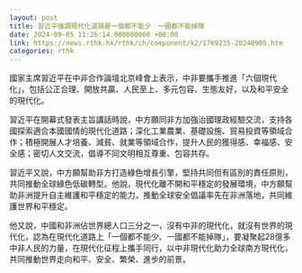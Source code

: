 ```yaml
---
layout: post
title: 習近平強調現代化道路是一個都不能少　一國都不能掉隊
date: 2024-09-05 11:26:14.000000000 +08:00
link: https://news.rthk.hk/rthk/ch/component/k2/1769235-20240905.htm
categories: rthk
---
```


國家主席習近平在中非合作論壇北京峰會上表示，中非要攜手推進「六個現代化」，包括公正合理、開放共贏、人民至上、多元包容、生態友好，以及和平安全的現代化。

習近平在開幕式發表主旨講話時說，中方願同非方加強治國理政經驗交流，支持各國探索適合本國國情的現代化道路；深化工業農業、基礎設施、貿易投資等領域合作；積極開展人才培養、減貧、就業等領域合作，提升人民的獲得感、幸福感、安全感；密切人文交流，倡導不同文明相互尊重、包容共存。

習近平又說，中方願幫助非方打造綠色增長引擎，堅持共同但有區別的責任原則，共同推動全球綠色低碳轉型。他說，現代化離不開和平穩定的發展環境，中方願幫助非洲提升自主維護和平穩定的能力，推動全球安全倡議率先在非洲落地，共同維護世界和平穩定。

他又說，中國和非洲佔世界總人口三分之一，沒有中非的現代化，就沒有世界的現代化，認為在現代化道路上「一個都不能少、一國都不能掉隊」，要凝聚起28億多中非人民的力量，在現代化征程上攜手同行，以中非現代化助力全球南方現代化，共同推動世界走向和平、安全、繁榮、進步的前景。

